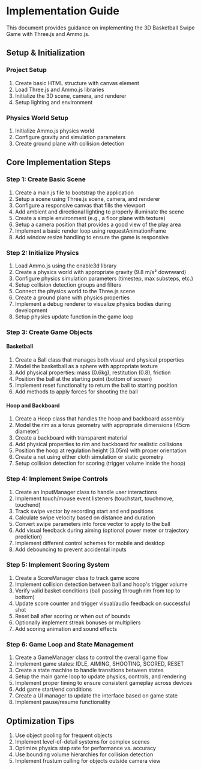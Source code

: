# Implementation Guide

This document provides guidance on implementing the 3D Basketball Swipe Game with Three.js and Ammo.js.

## Setup & Initialization

### Project Setup

1. Create basic HTML structure with canvas element
2. Load Three.js and Ammo.js libraries
3. Initialize the 3D scene, camera, and renderer
4. Setup lighting and environment

### Physics World Setup

1. Initialize Ammo.js physics world
2. Configure gravity and simulation parameters
3. Create ground plane with collision detection

## Core Implementation Steps

### Step 1: Create Basic Scene

1. Create a main.js file to bootstrap the application
2. Setup a scene using Three.js scene, camera, and renderer
3. Configure a responsive canvas that fills the viewport
4. Add ambient and directional lighting to properly illuminate the scene
5. Create a simple environment (e.g., a floor plane with texture)
6. Setup a camera position that provides a good view of the play area
7. Implement a basic render loop using requestAnimationFrame
8. Add window resize handling to ensure the game is responsive

### Step 2: Initialize Physics

1. Load Ammo.js using the enable3d library
2. Create a physics world with appropriate gravity (9.8 m/s² downward)
3. Configure physics simulation parameters (timestep, max substeps, etc.)
4. Setup collision detection groups and filters
5. Connect the physics world to the Three.js scene
6. Create a ground plane with physics properties
7. Implement a debug renderer to visualize physics bodies during development
8. Setup physics update function in the game loop

### Step 3: Create Game Objects

#### Basketball

1. Create a Ball class that manages both visual and physical properties
2. Model the basketball as a sphere with appropriate texture
3. Add physical properties: mass (0.6kg), restitution (0.8), friction
4. Position the ball at the starting point (bottom of screen)
5. Implement reset functionality to return the ball to starting position
6. Add methods to apply forces for shooting the ball

#### Hoop and Backboard

1. Create a Hoop class that handles the hoop and backboard assembly
2. Model the rim as a torus geometry with appropriate dimensions (45cm diameter)
3. Create a backboard with transparent material
4. Add physical properties to rim and backboard for realistic collisions
5. Position the hoop at regulation height (3.05m) with proper orientation
6. Create a net using either cloth simulation or static geometry
7. Setup collision detection for scoring (trigger volume inside the hoop)

### Step 4: Implement Swipe Controls

1. Create an InputManager class to handle user interactions
2. Implement touch/mouse event listeners (touchstart, touchmove, touchend)
3. Track swipe vector by recording start and end positions
4. Calculate swipe velocity based on distance and duration
5. Convert swipe parameters into force vector to apply to the ball
6. Add visual feedback during aiming (optional power meter or trajectory prediction)
7. Implement different control schemes for mobile and desktop
8. Add debouncing to prevent accidental inputs

### Step 5: Implement Scoring System

1. Create a ScoreManager class to track game score
2. Implement collision detection between ball and hoop's trigger volume
3. Verify valid basket conditions (ball passing through rim from top to bottom)
4. Update score counter and trigger visual/audio feedback on successful shot
5. Reset ball after scoring or when out of bounds
6. Optionally implement streak bonuses or multipliers
7. Add scoring animation and sound effects

### Step 6: Game Loop and State Management

1. Create a GameManager class to control the overall game flow
2. Implement game states: IDLE, AIMING, SHOOTING, SCORED, RESET
3. Create a state machine to handle transitions between states
4. Setup the main game loop to update physics, controls, and rendering
5. Implement proper timing to ensure consistent gameplay across devices
6. Add game start/end conditions
7. Create a UI manager to update the interface based on game state
8. Implement pause/resume functionality

## Optimization Tips

1. Use object pooling for frequent objects
2. Implement level-of-detail systems for complex scenes
3. Optimize physics step rate for performance vs. accuracy
4. Use bounding volume hierarchies for collision detection
5. Implement frustum culling for objects outside camera view
